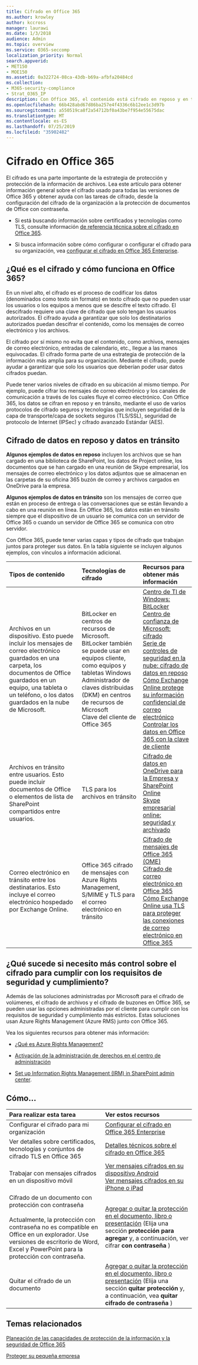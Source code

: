 ```yaml
---
title: Cifrado en Office 365
ms.author: krowley
author: kccross
manager: laurawi
ms.date: 1/3/2018
audience: Admin
ms.topic: overview
ms.service: O365-seccomp
localization_priority: Normal
search.appverid:
- MET150
- MOE150
ms.assetid: 0a322724-08ca-43db-b69a-afbfa20484cd
ms.collection:
- M365-security-compliance
- Strat_O365_IP
description: Con Office 365, el contenido está cifrado en reposo y en tránsito, usando el cifrado, los protocolos y las tecnologías más seguros disponibles. Obtenga información general sobre el cifrado en Office 365.
ms.openlocfilehash: 66b428abd67d86ba257e4f4336c6b12ee1c3d97b
ms.sourcegitcommit: a550519ca8f2a54712bf0a43be7f954e55675dac
ms.translationtype: MT
ms.contentlocale: es-ES
ms.lasthandoff: 07/25/2019
ms.locfileid: "35902482"
---
```

# <a name="encryption-in-office-365"></a>Cifrado en Office 365

El cifrado es una parte importante de la estrategia de protección y protección de la información de archivos. Lea este artículo para obtener información general sobre el cifrado usado para todas las versiones de Office 365 y obtener ayuda con las tareas de cifrado, desde la configuración del cifrado de la organización a la protección de documentos de Office con contraseña.
  
- Si está buscando información sobre certificados y tecnologías como TLS, consulte información [de referencia técnica sobre el cifrado en Office 365](technical-reference-details-about-encryption.md).

- Si busca información sobre cómo configurar o configurar el cifrado para su organización, vea [configurar el cifrado en Office 365 Enterprise](set-up-encryption.md).

## <a name="what-is-encryption-and-how-does-it-work-in-office-365"></a>¿Qué es el cifrado y cómo funciona en Office 365?

En un nivel alto, el cifrado es el proceso de codificar los datos (denominados como texto sin formato) en texto cifrado que no pueden usar los usuarios o los equipos a menos que se descifre el texto cifrado. El descifrado requiere una clave de cifrado que solo tengan los usuarios autorizados. El cifrado ayuda a garantizar que solo los destinatarios autorizados puedan descifrar el contenido, como los mensajes de correo electrónico y los archivos.
  
El cifrado por sí mismo no evita que el contenido, como archivos, mensajes de correo electrónico, entradas de calendario, etc., llegue a las manos equivocadas. El cifrado forma parte de una estrategia de protección de la información más amplia para su organización. Mediante el cifrado, puede ayudar a garantizar que solo los usuarios que deberían poder usar datos cifrados puedan.
  
Puede tener varios niveles de cifrado en su ubicación al mismo tiempo. Por ejemplo, puede cifrar los mensajes de correo electrónico y los canales de comunicación a través de los cuales fluye el correo electrónico. Con Office 365, los datos se cifran en reposo y en tránsito, mediante el uso de varios protocolos de cifrado seguros y tecnologías que incluyen seguridad de la capa de transporte/capa de sockets seguros (TLS/SSL), seguridad de protocolo de Internet (IPSec) y cifrado avanzado Estándar (AES).
  
## <a name="encryption-for-data-at-rest-and-data-in-transit"></a>Cifrado de datos en reposo y datos en tránsito

 **Algunos ejemplos de datos en reposo** incluyen los archivos que se han cargado en una biblioteca de SharePoint, los datos de Project online, los documentos que se han cargado en una reunión de Skype empresarial, los mensajes de correo electrónico y los datos adjuntos que se almacenan en las carpetas de su oficina 365 buzón de correo y archivos cargados en OneDrive para la empresa. 
  
 **Algunos ejemplos de datos en tránsito** son los mensajes de correo que están en proceso de entrega o las conversaciones que se están llevando a cabo en una reunión en línea. En Office 365, los datos están en tránsito siempre que el dispositivo de un usuario se comunica con un servidor de Office 365 o cuando un servidor de Office 365 se comunica con otro servidor. 
  
Con Office 365, puede tener varias capas y tipos de cifrado que trabajan juntos para proteger sus datos. En la tabla siguiente se incluyen algunos ejemplos, con vínculos a información adicional.
  
|**Tipos de contenido**|**Tecnologías de cifrado**|**Recursos para obtener más información**|
|:-----|:-----|:-----|
|Archivos en un dispositivo. Esto puede incluir los mensajes de correo electrónico guardados en una carpeta, los documentos de Office guardados en un equipo, una tableta o un teléfono, o los datos guardados en la nube de Microsoft.  <br/> |BitLocker en centros de recursos de Microsoft. BitLocker también se puede usar en equipos cliente, como equipos y tabletas Windows  <br/> Administrador de claves distribuidas (DKM) en centros de recursos de Microsoft  <br/> Clave del cliente de Office 365  <br/> |[Centro de TI de Windows: BitLocker](https://docs.microsoft.com/windows/device-security/bitlocker/bitlocker-overview) <br/> [Centro de confianza de Microsoft: cifrado](https://www.microsoft.com/en-us/TrustCenter/Security/Encryption) <br/> [Serie de controles de seguridad en la nube: cifrado de datos en reposo](https://blogs.microsoft.com/microsoftsecure/2015/09/10/cloud-security-controls-series-encrypting-data-at-rest) <br/> [Cómo Exchange Online protege su información confidencial de correo electrónico](exchange-online-secures-email-secrets.md) <br/> [Controlar los datos en Office 365 con la clave de cliente](controlling-your-data-using-customer-key.md) <br/> |
|Archivos en tránsito entre usuarios. Esto puede incluir documentos de Office o elementos de lista de SharePoint compartidos entre usuarios.  <br/> |TLS para los archivos en tránsito  <br/> |[Cifrado de datos en OneDrive para la Empresa y SharePoint Online](data-encryption-in-odb-and-spo.md) <br/> [Skype empresarial online: seguridad y archivado](https://technet.microsoft.com/library/skype-for-business-online-security-and-archiving.aspx) <br/> |
|Correo electrónico en tránsito entre los destinatarios. Esto incluye el correo electrónico hospedado por Exchange Online.  <br/> |Office 365 cifrado de mensajes con Azure Rights Management, S/MIME y TLS para el correo electrónico en tránsito  <br/> |[Cifrado de mensajes de Office 365 (OME)](ome.md) <br/> [Cifrado de correo electrónico en Office 365](email-encryption.md) <br/> [Cómo Exchange Online usa TLS para proteger las conexiones de correo electrónico en Office 365](exchange-online-uses-tls-to-secure-email-connections.md) <br/> |

## <a name="what-if-i-need-more-control-over-encryption-to-meet-security-and-compliance-requirements"></a>¿Qué sucede si necesito más control sobre el cifrado para cumplir con los requisitos de seguridad y cumplimiento?

Además de las soluciones administradas por Microsoft para el cifrado de volúmenes, el cifrado de archivos y el cifrado de buzones en Office 365, se pueden usar las opciones administradas por el cliente para cumplir con los requisitos de seguridad y cumplimiento más estrictos. Estas soluciones usan Azure Rights Management (Azure RMS) junto con Office 365.
  
Vea los siguientes recursos para obtener más información:
  
- [¿Qué es Azure Rights Management?](https://docs.microsoft.com/information-protection/understand-explore/what-is-azure-rms)

- [Activación de la administración de derechos en el centro de administración](https://support.office.com/article/5b6d3ac7-b1ac-428e-b03e-50e882f85a6e)

- [Set up Information Rights Management (IRM) in SharePoint admin center](set-up-irm-in-sp-admin-center.md).

## <a name="how-do-i"></a>Cómo...

|**Para realizar esta tarea**|**Ver estos recursos**|
|:-----|:-----|
|Configurar el cifrado para mi organización  <br/> |[Configurar el cifrado en Office 365 Enterprise](set-up-encryption.md) <br/> |
|Ver detalles sobre certificados, tecnologías y conjuntos de cifrado TLS en Office 365  <br/> |[Detalles técnicos sobre el cifrado en Office 365](technical-reference-details-about-encryption.md) <br/> |
|Trabajar con mensajes cifrados en un dispositivo móvil  <br/> |[Ver mensajes cifrados en su dispositivo Android](https://support.office.com/article/83d60f17-2305-407a-a762-7d518401fdeb) <br/> [Ver mensajes cifrados en su iPhone o iPad](https://support.office.com/article/4d631321-0d26-4bcc-a483-d294dd0b1caf) <br/> |
|Cifrado de un documento con protección con contraseña  <br/><br/>  Actualmente, la protección con contraseña no es compatible en Office en un explorador. Use versiones de escritorio de Word, Excel y PowerPoint para la protección con contraseña.           |[Agregar o quitar la protección en el documento, libro o presentación](https://support.office.com/article/05084cc3-300d-4c1a-8416-38d3e37d6826) (Elija una sección **protección para agregar** y, a continuación, ver cifrar **con contraseña** )  <br/> |
|Quitar el cifrado de un documento  <br/> |[Agregar o quitar la protección en el documento, libro o presentación](https://support.office.com/article/05084cc3-300d-4c1a-8416-38d3e37d6826) (Elija una sección **quitar protección** y, a continuación, vea **quitar cifrado de contraseña** )  <br/> |

## <a name="related-topics"></a>Temas relacionados

[Planeación de las capacidades de protección de la información y la seguridad de Office 365](plan-for-security-and-compliance.md)
  
[Proteger su pequeña empresa](https://docs.microsoft.com/en-us/Office365/Admin/security-and-compliance/secure-your-business-data)
